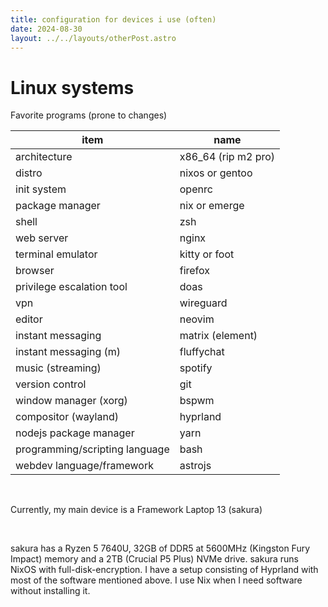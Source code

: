 ```yaml
---
title: configuration for devices i use (often)
date: 2024-08-30
layout: ../../layouts/otherPost.astro
---
```


# Linux systems

Favorite programs (prone to changes)

| item                           | name                |
| ------------------------------ | ------------------- |
| architecture                   | x86_64 (rip m2 pro) |
| distro                         | nixos or gentoo     |
| init system                    | openrc              |
| package manager                | nix or emerge       |
| shell                          | zsh                 |
| web server                     | nginx               |
| terminal emulator              | kitty or foot       |
| browser                        | firefox             |
| privilege escalation tool      | doas                |
| vpn                            | wireguard           |
| editor                         | neovim              |
| instant messaging              | matrix (element)    |
| instant messaging (m)          | fluffychat          |
| music (streaming)              | spotify             |
| version control                | git                 |
| window manager (xorg)          | bspwm               |
| compositor (wayland)           | hyprland            |
| nodejs package manager         | yarn                |
| programming/scripting language | bash                |
| webdev language/framework      | astrojs             |

<br>

Currently, my main device is a Framework Laptop 13 (sakura)

<br>

sakura has a Ryzen 5 7640U, 32GB of DDR5 at 5600MHz (Kingston Fury Impact) memory and a 2TB (Crucial P5 Plus) NVMe drive. sakura runs NixOS with full-disk-encryption. I have a setup consisting of Hyprland with most of the software mentioned above. I use Nix when I need software without installing it.